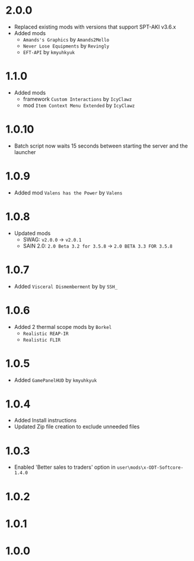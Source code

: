 # 2.0.0
- Replaced existing mods with versions that support SPT-AKI v3.6.x
- Added mods
  - `Amands's Graphics` by `Amands2Mello`
  - `Never Lose Equipments` by `Revingly`
  - `EFT-API` by `kmyuhkyuk`

# 1.1.0
- Added mods
  - framework `Custom Interactions` by `IcyClawz`
  - mod `Item Context Menu Extended` by `IcyClawz`

# 1.0.10
- Batch script now waits 15 seconds between starting the server and the launcher

# 1.0.9
- Added mod `Valens has the Power` by `Valens`

# 1.0.8
- Updated mods
  - SWAG: `v2.0.0` -> `v2.0.1`
  - SAIN 2.0: `2.0 Beta 3.2 for 3.5.8` -> `2.0 BETA 3.3 FOR 3.5.8`

# 1.0.7
- Added `Visceral Dismemberment` by by `SSH_`

# 1.0.6
- Added 2 thermal scope mods by `Borkel`
  - `Realistic REAP-IR`
  - `Realistic FLIR`

# 1.0.5
- Added `GamePanelHUD` by `kmyuhkyuk`

# 1.0.4
- Added Install instructions
- Updated Zip file creation to exclude unneeded files

# 1.0.3
- Enabled 'Better sales to traders' option in `user\mods\x-ODT-Softcore-1.4.0`

# 1.0.2

# 1.0.1

# 1.0.0

